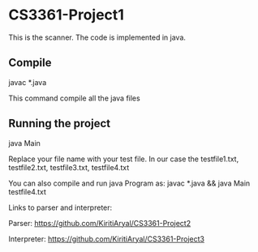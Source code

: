 # CS3361-Project1
This is the scanner.
The code is implemented in java.

Compile
-------------
javac *.java 

This command compile all the java files


Running the project
------------------------
java Main <filename>
 
Replace your file name with your test file. In our case the testfile1.txt, testfile2.txt, testfile3.txt, testfile4.txt

You can also compile and run java Program as:
javac *.java && java Main testfile4.txt

Links to parser and interpreter:
<br>

Parser: https://github.com/KiritiAryal/CS3361-Project2

Interpreter: https://github.com/KiritiAryal/CS3361-Project3
